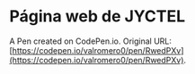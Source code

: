 # Página web de JYCTEL

A Pen created on CodePen.io. Original URL: [https://codepen.io/valromero0/pen/RwedPXv](https://codepen.io/valromero0/pen/RwedPXv).

